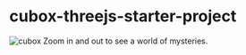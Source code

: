 # cubox-threejs-starter-project
![cubox](https://github.com/Mxk01/cubox/assets/61979889/9c216452-e155-4d31-bbad-32c66a8f0eb2)
Zoom in and out to see a world of mysteries.
